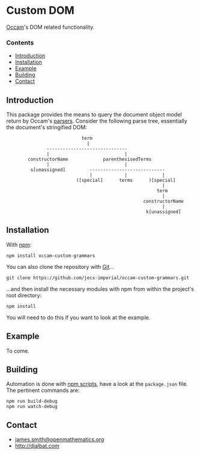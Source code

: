 # Custom DOM

[Occam](https://github.com/jecs-imperial/occam)'s DOM related functionality.

### Contents

- [Introduction](#introduction)
- [Installation](#installation)
- [Example](#example)
- [Building](#building)
- [Contact](#contact)

## Introduction

This package provides the means to query the document object model return by Occam's [parsers](https://github.com/jecs-imperial/occam-parsers). Consider the following parse tree, essentially the document's stringified DOM:

```
                            term
                              |
               ------------------------------
               |                            |
        constructorName             parenthesisedTerms
               |                            |
         s[unassigned]         ----------------------------
                               |            |             |
                          ([special]      terms      )[special]
                                                          |
                                                        term
                                                          |
                                                   constructorName
                                                          |
                                                    k[unassigned]
```

## Installation

With [npm](https://www.npmjs.com/):

    npm install occam-custom-grammars

You can also clone the repository with [Git](https://git-scm.com/)...

    git clone https://github.com/jecs-imperial/occam-custom-grammars.git

...and then install the necessary modules with npm from within the project's root directory:

    npm install

You will need to do this if you want to look at the example.

## Example

To come.

## Building

Automation is done with [npm scripts](https://docs.npmjs.com/misc/scripts), have a look at the `package.json` file. The pertinent commands are:

    npm run build-debug
    npm run watch-debug

## Contact

* james.smith@openmathematics.org
* http://djalbat.com
